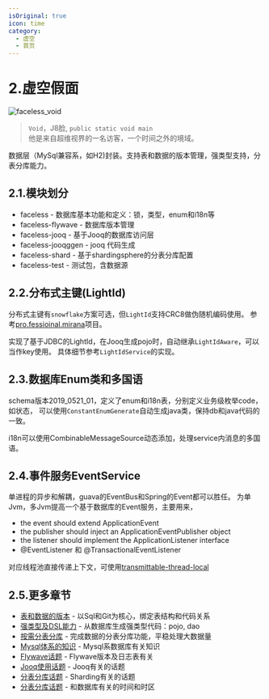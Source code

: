 ```yaml
---
isOriginal: true
icon: time
category:
  - 虚空
  - 首页
---
```


# 2.虚空假面

![faceless_void](/faceless_icon.png)

> `Void`，J8脸, `public static void main`  
> 他是来自超维视界的一名访客，一个时间之外的境域。

数据层（MySql兼容系，如H2)封装。支持表和数据的版本管理，强类型支持，分表分库能力。

## 2.1.模块划分

* faceless - 数据库基本功能和定义：锁，类型，enum和i18n等
* faceless-flywave - 数据库版本管理
* faceless-jooq - 基于Jooq的数据库访问层
* faceless-jooqggen - jooq 代码生成
* faceless-shard - 基于shardingsphere的分表分库配置
* faceless-test - 测试包，含数据源

## 2.2.分布式主键(LightId)

分布式主键有`snowflake`方案可选，但`LightId`支持CRC8做伪随机编码使用。
参考[pro.fessioinal.mirana](https://gitee.com/trydofor/pro.fessional.mirana)项目。

实现了基于JDBC的LightId，在Jooq生成pojo时，自动继承`LightIdAware`，可以当作key使用。
具体细节参考`LightIdService`的实现。

## 2.3.数据库Enum类和多国语

schema版本2019_0521_01，定义了enum和i18n表，分别定义业务级枚举code，如状态，
可以使用`ConstantEnumGenerate`自动生成java类，保持db和java代码的一致。

i18n可以使用CombinableMessageSource动态添加，处理service内消息的多国语。

## 2.4.事件服务EventService

单进程的异步和解耦，guava的EventBus和Spring的Event都可以胜任。
为单Jvm，多Jvm提高一个基于数据库的Event服务，主要用来，

* the event should extend ApplicationEvent
* the publisher should inject an ApplicationEventPublisher object
* the listener should implement the ApplicationListener interface
* @EventListener 和 @TransactionalEventListener

对应线程池直接传递上下文，可使用[transmittable-thread-local](https://github.com/alibaba/transmittable-thread-local)

## 2.5.更多章节

* [表和数据的版本](2a-flywave.md) -  以Sql和Git为核心，绑定表结构和代码关系
* [强类型及DSL能力](2b-jooq.md) - 从数据库生成强类型代码：pojo, dao
* [按需分表分库](2c-shard.md) - 完成数据的分表分库功能，平稳处理大数据量
* [Mysql体系的知识](2d-mysql-h2.md) - Mysql系数据库有关知识
* [Flywave话题](2e-qa-flywave.md) - Flywave版本及日志表有关
* [Jooq使用话题](2f-qa-jooq.md) - Jooq有关的话题
* [分表分库话题](2g-qa-shard.md) - Sharding有关的话题
* [分表分库话题](2h-time-zone.md) - 和数据库有关的时间和时区
